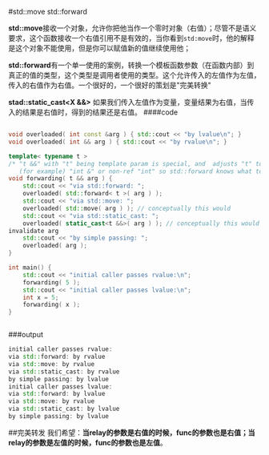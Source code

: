 #std::move std::forward 



**std::move**接收一个对象，允许你把他当作一个零时对象（右值）；尽管不是语义要求，这个函数接收一个右值引用不是有效的，当你看到`std:move`时，他的解释是这个对象不能使用，但是你可以赋值新的值继续使用他；

**std::forward**有一个单一使用的案例，转换一个模板函数参数（在函数内部）到真正的值的类型，这个类型是调用者使用的类型。这个允许传入的左值作为左值，传入的右值作为右值。一个很好的，一个很好的策划是"完美转换"

**stad::static_cast<X &&>** 如果我们传入左值作为变量，变量结果为右值，当传入的结果是右值时，得到的结果还是右值。
####code
```c++ {.line-numbers}

void overloaded( int const &arg ) { std::cout << "by lvalue\n"; }
void overloaded( int && arg ) { std::cout << "by rvalue\n"; }

template< typename t >
/* "t &&" with "t" being template param is special, and  adjusts "t" to be
   (for example) "int &" or non-ref "int" so std::forward knows what to do. */
void forwarding( t && arg ) {
    std::cout << "via std::forward: ";
    overloaded( std::forward< t >( arg ) );
    std::cout << "via std::move: ";
    overloaded( std::move( arg ) ); // conceptually this would 
    std::cout << "via std::static_cast: ";
	overloaded( static_cast<t &&>( arg ) ); // conceptually this would invalidate arg
invalidate arg
    std::cout << "by simple passing: ";
    overloaded( arg );
}

int main() {
    std::cout << "initial caller passes rvalue:\n";
    forwarding( 5 );
    std::cout << "initial caller passes lvalue:\n";
    int x = 5;
    forwarding( x );
}



```

###output
```c++ {.line-}
initial caller passes rvalue:
via std::forward: by rvalue
via std::move: by rvalue
via std::static_cast: by rvalue
by simple passing: by lvalue
initial caller passes lvalue:
via std::forward: by lvalue
via std::move: by rvalue
via std::static_cast: by lvalue
by simple passing: by lvalue


```

##完美转发
我们希望：**当relay的参数是右值的时候，func的参数也是右值；当relay的参数是左值的时候，func的参数也是左值**。

